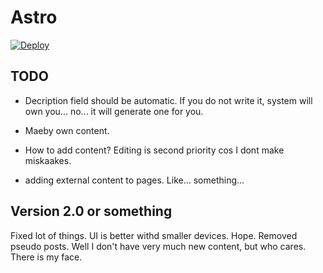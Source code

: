 # Astro
[![Deploy](https://github.com/jhalmu/AstroBlogi/actions/workflows/deploy.yml/badge.svg)](https://github.com/jhalmu/AstroBlogi/actions/workflows/deploy.yml)
## TODO

- Decription field should be automatic. If you do not write it, system will own you... no... it will generate one for you.
- Maeby own content.
- How to add content? Editing is second priority cos I dont make miskaakes.

- adding external content to pages. Like... something...


## Version 2.0 or something

Fixed lot of things. UI is better withd smaller devices. Hope. 
Removed pseudo posts. Well I don't have very much new content, but who cares. There is my face.
